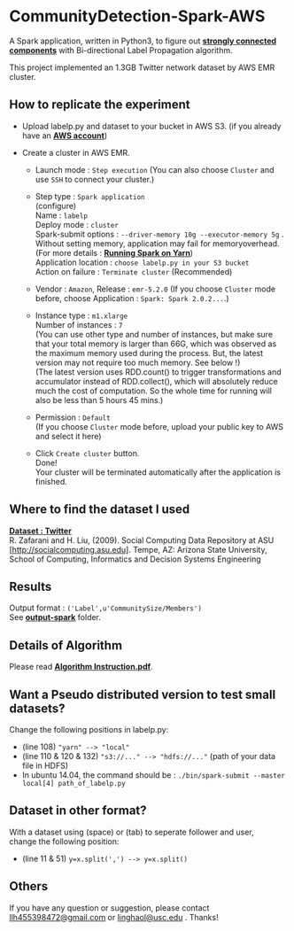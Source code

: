 # CommunityDetection-Spark-AWS

A Spark application, written in Python3, to figure out [**strongly connected components**][strongly connected components] with Bi-directional Label Propagation algorithm.

This project implemented an 1.3GB Twitter network dataset by AWS EMR cluster. 

[strongly connected components]:https://en.wikipedia.org/wiki/Strongly_connected_component

## How to replicate the experiment
   - Upload labelp.py and dataset to your bucket in AWS S3. (if you already have an [**AWS account**][AWS account])
   
   - Create a cluster in AWS EMR. </br>
   
     - Launch mode : `Step execution` (You can also choose `Cluster` and use `SSH` to connect your cluster.) </br>
     
     - Step type : `Spark application` </br>
       (configure) </br> 
       Name : `labelp` </br> 
       Deploy mode : `cluster` </br>
       Spark-submit options : `--driver-memory 10g --executor-memory 5g` . Without setting memory, application may fail for memoryoverhead. (For more details : [**Running Spark on Yarn**][Running Spark on Yarn])</br>
       Application location : `choose labelp.py in your S3 bucket` </br>
       Action on failure : `Terminate cluster` (Recommended) </br>
    
     - Vendor : `Amazon`, Release : `emr-5.2.0` (If you choose `Cluster` mode before, choose Application : `Spark: Spark 2.0.2...`.) </br>
     
     - Instance type : `m1.xlarge` </br>
       Number of instances : `7` </br>
       (You can use other type and number of instances, but make sure that your total memory is larger than 66G, which was observed as the maximum memory used during the process. But, the latest version may not require too much memory. See below !) </br>
       (The latest version uses RDD.count() to trigger transformations and accumulator instead of RDD.collect(), which will absolutely reduce much the cost of computation. So the whole time for running will also be less than 5 hours 45 mins.)
       
     - Permission : `Default` </br>
       (If you choose `Cluster` mode before, upload your public key to AWS and select it here) </br>
       
     - Click `Create cluster` button. </br>
       Done! </br>
       Your cluster will be terminated automatically after the application is finished.
 
[AWS account]:https://aws.amazon.com/
[Running Spark on Yarn]:http://spark.apache.org/docs/latest/running-on-yarn.html

## Where to find the dataset I used

[**Dataset : Twitter**][Dataset : Twitter] </br>
R. Zafarani and H. Liu, (2009). Social Computing Data Repository at ASU [http://socialcomputing.asu.edu]. Tempe, AZ: Arizona State University, School of Computing, Informatics and Decision Systems Engineering

[Dataset : Twitter]:http://socialcomputing.asu.edu/datasets/Twitter

## Results
Output format : `('Label',u'CommunitySize/Members')` </br>
See [**output-spark**][output-spark] folder.

[output-spark]:https://github.com/linghaol/CommunityDetection-Spark-AWS/tree/master/output-spark

## Details of Algorithm
Please read [**Algorithm Instruction.pdf**][Algorithm Instruction.pdf].

[Algorithm Instruction.pdf]:https://github.com/linghaol/CommunityDetection-Spark-AWS/blob/master/Algorithm%20Instruction.pdf

## Want a Pseudo distributed version to test small datasets?
Change the following positions in labelp.py: </br>
  - (line 108) `"yarn" --> "local"`
  - (line 110 & 120 & 132) `"s3://..." --> "hdfs://..."` (path of your data file in HDFS)
  - In ubuntu 14.04, the command should be : `./bin/spark-submit --master local[4] path_of_labelp.py`
  
## Dataset in other format?
With a dataset using (space) or (tab) to seperate follower and user, </br>
change the following position: </br>
  - (line 11 & 51) `y=x.split(',') --> y=x.split()`
  
## Others
If you have any question or suggestion, please contact llh455398472@gmail.com or linghaol@usc.edu . Thanks!

